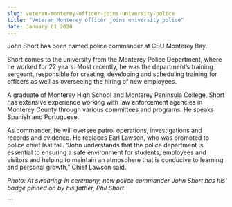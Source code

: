 ```yaml
---
slug: veteran-monterey-officer-joins-university-police
title: "Veteran Monterey officer joins university police"
date: January 01 2020
---
```


 
<p>John Short has been named police commander at CSU Monterey Bay.</p>
<p>
  Short comes to the university from the Monterey Police Department, where he
  worked for 22 years. Most recently, he was the department’s training sergeant,
  responsible for creating, developing and scheduling training for officers as
  well as overseeing the hiring of new employees.
</p>
<p>
  A graduate of Monterey High School and Monterey Peninsula College, Short has
  extensive experience working with law enforcement agencies in Monterey County
  through various committees and programs. He speaks Spanish and Portuguese.
</p>
<p>
  As commander, he will oversee patrol operations, investigations and records
  and evidence. He replaces Earl Lawson, who was promoted to police chief last
  fall. “John understands that the police department is essential to ensuring a
  safe environment for students, employees and visitors and helping to maintain
  an atmosphere that is conducive to learning and personal growth,” Chief Lawson
  said.
</p>
<p>
  <em
    >Photo: At swearing-in ceremony, new police commander John Short has his
    badge pinned on by his father, Phil Short</em
  >
</p>
<p></p>
```
